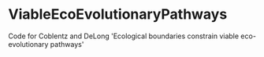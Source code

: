 # ViableEcoEvolutionaryPathways
Code for Coblentz and DeLong 'Ecological boundaries constrain viable eco-evolutionary pathways'
